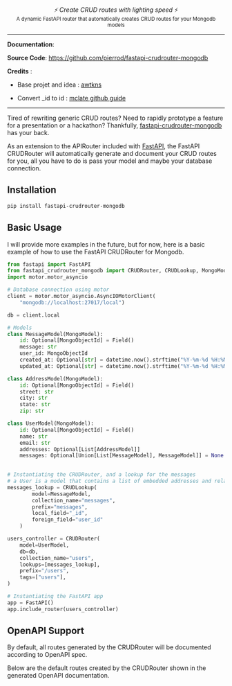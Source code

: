 <p align="center">
  <em>⚡ Create CRUD routes with lighting speed</em> ⚡</br>
  <sub>A dynamic FastAPI router that automatically creates CRUD routes for your Mongodb models</sub>
</p>

--- 

**Documentation**: 

**Source Code**: https://github.com/pierrod/fastapi-crudrouter-mongodb

**Credits** : 
- Base projet and idea : [awtkns](https://github.com/awtkns/fastapi-crudrouter)

- Convert _id to id : [mclate github guide](https://github.com/tiangolo/fastapi/issues/1515)
---

Tired of rewriting generic CRUD routes? Need to rapidly prototype a feature for a presentation
or a hackathon? Thankfully, [fastapi-crudrouter-mongodb](https://github.com/awtkns/fastapi-crudrouter-mongodb) has your back. 

As an extension to the APIRouter included with [FastAPI](https://fastapi.tiangolo.com/), the FastAPI CRUDRouter will automatically
generate and document your CRUD routes for you, all you have to do is pass your model and maybe your database connection.

## Installation

```bash
pip install fastapi-crudrouter-mongodb
```

## Basic Usage

I will provide more examples in the future, but for now, here is a basic example of how to use the FastAPI CRUDRouter for Mongodb.

```python
from fastapi import FastAPI
from fastapi_crudrouter_mongodb import CRUDRouter, CRUDLookup, MongoModel, MongoObjectId
import motor.motor_asyncio

# Database connection using motor 
client = motor.motor_asyncio.AsyncIOMotorClient(
    "mongodb://localhost:27017/local")

db = client.local

# Models
class MessageModel(MongoModel):
    id: Optional[MongoObjectId] = Field()
    message: str
    user_id: MongoObjectId
    created_at: Optional[str] = datetime.now().strftime("%Y-%m-%d %H:%M:%S")
    updated_at: Optional[str] = datetime.now().strftime("%Y-%m-%d %H:%M:%S")

class AddressModel(MongoModel):
    id: Optional[MongoObjectId] = Field()
    street: str
    city: str
    state: str
    zip: str

class UserModel(MongoModel):
    id: Optional[MongoObjectId] = Field()
    name: str
    email: str
    addresses: Optional[List[AddressModel]]
    messages: Optional[Union[List[MessageModel], MessageModel]] = None
    

# Instantiating the CRUDRouter, and a lookup for the messages 
# a User is a model that contains a list of embedded addresses and related to multiple messages
messages_lookup = CRUDLookup(
        model=MessageModel,
        collection_name="messages",
        prefix="messages",
        local_field="_id",
        foreign_field="user_id"
    )

users_controller = CRUDRouter(
    model=UserModel,
    db=db,
    collection_name="users",
    lookups=[messages_lookup],
    prefix="/users",
    tags=["users"],
)

# Instantiating the FastAPI app
app = FastAPI()
app.include_router(users_controller)

```

## OpenAPI Support

By default, all routes generated by the CRUDRouter will be documented according to OpenAPI spec.

Below are the default routes created by the CRUDRouter shown in the generated OpenAPI documentation.

